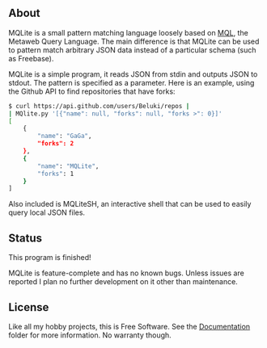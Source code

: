 
## About

MQLite is a small pattern matching language loosely based on [MQL][], the
Metaweb Query Language. The main difference is that MQLite can be used
to pattern match arbitrary JSON data instead of a particular schema (such
as Freebase).

[MQL]: http://mql.freebaseapps.com/index.html

MQLite is a simple program, it reads JSON from stdin and outputs JSON to
stdout. The pattern is specified as a parameter. Here is an example,
using the Github API to find repositories that have forks:

```bash
$ curl https://api.github.com/users/Beluki/repos |
| MQlite.py '[{"name": null, "forks": null, "forks >": 0}]'
[
    {
        "name": "GaGa",
        "forks": 2
    },
    {
        "name": "MQLite",
        "forks": 1
    }
]
```

Also included is MQLiteSH, an interactive shell that can be used to easily
query local JSON files.

## Status

This program is finished!

MQLite is feature-complete and has no known bugs. Unless issues are reported
I plan no further development on it other than maintenance.

## License

Like all my hobby projects, this is Free Software. See the [Documentation][]
folder for more information. No warranty though.

[Documentation]: https://github.com/Beluki/MQLite/tree/master/Documentation
[Examples]: https://github.com/Beluki/MQLite/tree/master/Examples

